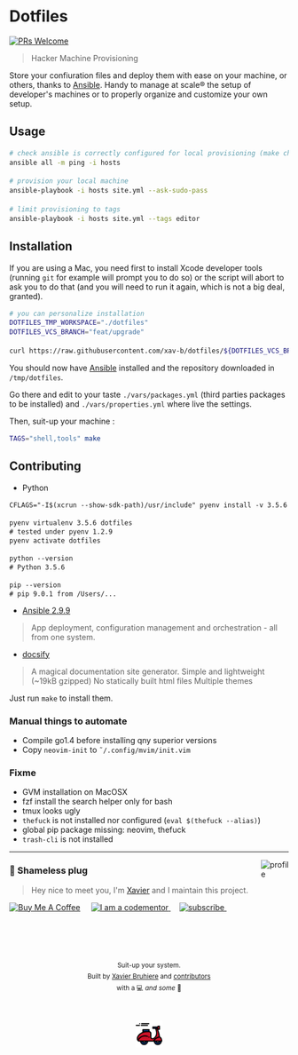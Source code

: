 # Dotfiles

[![PRs Welcome](https://img.shields.io/badge/PRs-welcome-brightgreen.svg?style=flat-square)](http://makeapullrequest.com)

> Hacker Machine Provisioning

Store your confiuration files and deploy them with ease on your machine,
or others, thanks to [Ansible][ansible]. Handy to manage at scale® the
setup of developer's machines or to properly organize and customize your
own setup.

## Usage

```sh
# check ansible is correctly configured for local provisioning (make check)
ansible all -m ping -i hosts

# provision your local machine
ansible-playbook -i hosts site.yml --ask-sudo-pass

# limit provisioning to tags
ansible-playbook -i hosts site.yml --tags editor
```

## Installation

If you are using a Mac, you need first to install Xcode developer tools
(running `git` for example will prompt you to do so) or the script will
abort to ask you to do that (and you will need to run it again, which is
not a big deal, granted).

```Bash
# you can personalize installation
DOTFILES_TMP_WORKSPACE="./dotfiles"
DOTFILES_VCS_BRANCH="feat/upgrade"

curl https://raw.githubusercontent.com/xav-b/dotfiles/${DOTFILES_VCS_BRANCH}/bootstrap.sh | bash
```

You should now have [Ansible][ansible] installed and the repository
downloaded in `/tmp/dotfiles`.

Go there and edit to your taste `./vars/packages.yml` (third parties
packages to be installed) and `./vars/properties.yml` where live the
settings.

Then, suit-up your machine :

```Bash
TAGS="shell,tools" make
```

## Contributing

- Python

```Sh
CFLAGS="-I$(xcrun --show-sdk-path)/usr/include" pyenv install -v 3.5.6

pyenv virtualenv 3.5.6 dotfiles
# tested under pyenv 1.2.9
pyenv activate dotfiles

python --version
# Python 3.5.6

pip --version
# pip 9.0.1 from /Users/...
```

- [Ansible 2.9.9][ansible]

> App deployment, configuration management and orchestration - all from
> one system.

- [docsify][docsify]

> A magical documentation site generator.
> Simple and lightweight (~19kB gzipped)
> No statically built html files
> Multiple themes

Just run `make` to install them.

### Manual things to automate

- Compile go1.4 before installing qny superior versions
- Copy `neovim-init` to `˜/.config/mvim/init.vim`

### Fixme

- GVM installation on MacOSX
- fzf install the search helper only for bash
- tmux looks ugly
- `thefuck` is not installed nor configured (`eval $(thefuck --alias)`)
- global pip package missing: neovim, thefuck
- `trash-cli` is not installed

---

<img
  width="50px"
  alt="profile"
  src="https://it.gravatar.com/userimage/51922459/c5e521b1b03eabff18b3763bcdfef8ff.jpeg"
  align="right" />

### 💖 Shameless plug

> Hey nice to meet you, I'm [Xavier](www.xav-b.fr) and I maintain this project.

<a href="https://www.buymeacoffee.com/xavb" target="_blank"><img src="https://bmc-cdn.nyc3.digitaloceanspaces.com/BMC-button-images/custom_images/orange_img.png" alt="Buy Me A Coffee" style="height: auto !important;width: auto !important;" ></a>
&nbsp;&nbsp;&nbsp;
<a
  href="https://www.codementor.io/xavierbruhiere?utm_source=github&utm_medium=button&utm_term=xavierbruhiere&utm_campaign=github">
<img
      src="https://cdn.codementor.io/badges/i_am_a_codementor_dark.svg"
      alt="I am a codementor"
      style="max-width:100%"/>
</a>
&nbsp;&nbsp;&nbsp;
<a target="_blank" href="https://tinyletter.com/Xav">
<img
      width="38px"
      alt="subscribe"
      src="https://newvitruvian.com/images/svg-buttons-web-1.png"/>
</a>
&nbsp;&nbsp;&nbsp;

<div align="center">
	<br>
	<br>
	<br>
	<br>
  <sub>Suit-up your system.
	<br/>Built by
  <a href="http://www.xav-b.fr">Xavier Bruhiere</a> and
  <a href="https://github.com/xav-b/mockingbird/graphs/contributors">
    contributors
  </a>
	<br/>with a </i>💻<i> and some </i>🍣
</div>

<p align="center">
	<br>
	<br>
	<img
		src="https://github.com/xav-b/on-a-budget/blob/master/assets/vespa.svg"
		width="48"
		alt="TIC logo" />
	<br>
	<br>
</p>

[ansible]: http://www.ansible.com/
[docsify]: https://docsify.js.org/#/
